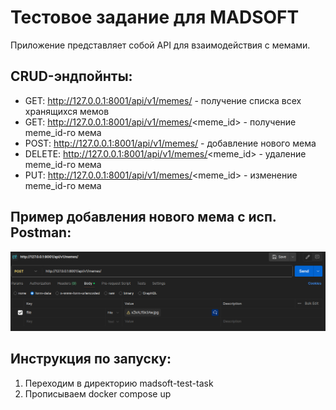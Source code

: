 # Тестовое задание для MADSOFT

Приложение представляет собой API для взаимодействия с мемами.

## CRUD-эндпойнты: 

- GET: http://127.0.0.1:8001/api/v1/memes/ - получение списка всех хранящихся мемов
- GET: http://127.0.0.1:8001/api/v1/memes/<meme_id> - получение meme_id-го мема
- POST: http://127.0.0.1:8001/api/v1/memes/ - добавление нового мема
- DELETE: http://127.0.0.1:8001/api/v1/memes/<meme_id> - удаление meme_id-го мема
- PUT: http://127.0.0.1:8001/api/v1/memes/<meme_id> - изменение meme_id-го мема

## Пример добавления нового мема с исп. Postman:

![img.png](img/img.png)

## Инструкция по запуску:

1) Переходим в директорию madsoft-test-task
2) Прописываем docker compose up